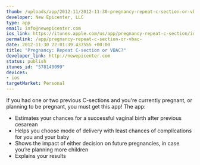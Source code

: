```yaml
--- 
thumb: /uploads/app/2012-11/2012-11-30-pregnancy-repeat-c-section-or-vbac-.png
developer: New Epicenter, LLC
type: app
email: info@newepicenter.com
ios_link: https://itunes.apple.com/us/app/pregnancy-repeat-c-section/id578140099?mt=8
permalink: /app/pregnancy-repeat-c-section-or-vbac-
date: 2012-11-30 22:01:39.437555 +00:00
title: "Pregnancy: Repeat C-section or VBAC?"
developer_link: http://newepicenter.com
status: publish
itunes_id: "578140099"
devices: 
- ios
targetMarket: Personal
---
```


If you had one or two previous C-sections and you're currently pregnant, or planning to be pregnant, you must get this app! 
The app:
- Estimates your chances for a successful vaginal birth after previous cesarean
- Helps you choose mode of delivery with least chances of complications for you and your baby
- Shows the impact of either decision on future pregnancies, in case you’re planning more children
- Explains your results

